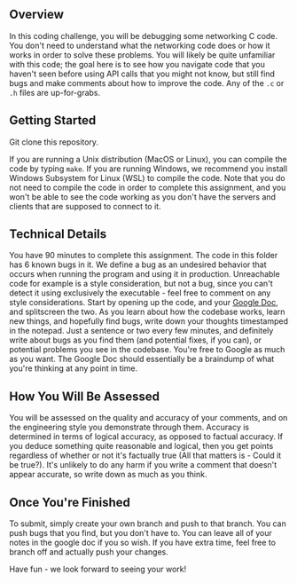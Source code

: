 ## Overview

In this coding challenge, you will be debugging some networking C code. You don't need to understand what the networking code does or how it works in order to solve these problems. You will likely be quite unfamiliar with this code; the goal here is to see how you navigate code that you haven't seen before using API calls that you might not know, but still find bugs and make comments about how to improve the code. Any of the `.c` or `.h` files are up-for-grabs.

## Getting Started

Git clone this repository.

If you are running a Unix distribution (MacOS or Linux), you can compile the code by typing ```make```. If you are running Windows, we recommend you install Windows Subsystem for Linux (WSL) to compile the code. Note that you do not need to compile the code in order to complete this assignment, and you won't be able to see the code working as you don't have the servers and clients that are supposed to connect to it.

## Technical Details

You have 90 minutes to complete this assignment. The code in this folder has 6 known bugs in it. We define a bug as an undesired behavior that occurs when running the program and using it in production. Unreachable code for example is a style consideration, but not a bug, since you can't detect it using exclusively the executable - feel free to comment on any style considerations. Start by opening up the code, and your [Google Doc](google.com), and splitscreen the two. As you learn about how the codebase works, learn new things, and hopefully find bugs, write down your thoughts timestamped in the notepad. Just a sentence or two every few minutes, and definitely write about bugs as you find them (and potential fixes, if you can), or potential problems you see in the codebase. You're free to Google as much as you want. The Google Doc should essentially be a braindump of what you're thinking at any point in time.

## How You Will Be Assessed

You will be assessed on the quality and accuracy of your comments, and on the engineering style you demonstrate through them. Accuracy is determined in terms of logical accuracy, as opposed to factual accuracy. If you deduce something quite reasonable and logical, then you get points regardless of whether or not it's factually true (All that matters is - Could it be true?). It's unlikely to do any harm if you write a comment that doesn't appear accurate, so write down as much as you think.

## Once You're Finished

To submit, simply create your own branch and push to that branch. You can push bugs that you find, but you don't have to. You can leave all of your notes in the google doc if you so wish. If you have extra time, feel free to branch off and actually push your changes.

Have fun - we look forward to seeing your work!
